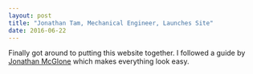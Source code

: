 ```yaml
---
layout: post
title: "Jonathan Tam, Mechanical Engineer, Launches Site"
date: 2016-06-22
---
```


Finally got around to putting this website together. I followed a guide by [Jonathan McGlone](http://jmcglone.com/guides/github-pages/) which makes everything look easy.
